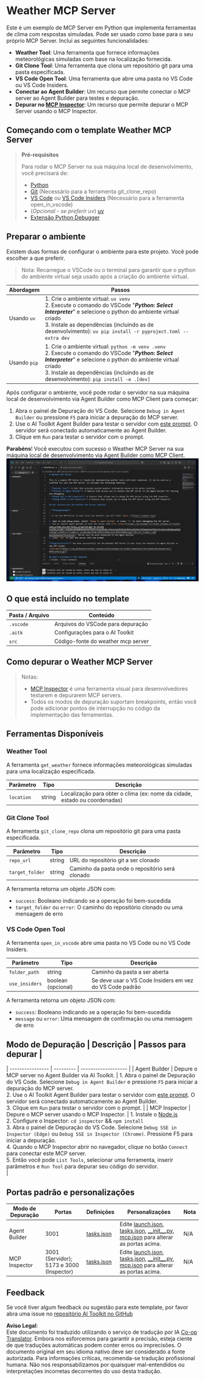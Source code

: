 <!--
CO_OP_TRANSLATOR_METADATA:
{
  "original_hash": "a3f252a62f059360855de5331a575898",
  "translation_date": "2025-07-14T08:56:29+00:00",
  "source_file": "10-StreamliningAIWorkflowsBuildingAnMCPServerWithAIToolkit/lab4/code/github_mcp_server/README.md",
  "language_code": "br"
}
-->
# Weather MCP Server

Este é um exemplo de MCP Server em Python que implementa ferramentas de clima com respostas simuladas. Pode ser usado como base para o seu próprio MCP Server. Inclui as seguintes funcionalidades:

- **Weather Tool**: Uma ferramenta que fornece informações meteorológicas simuladas com base na localização fornecida.
- **Git Clone Tool**: Uma ferramenta que clona um repositório git para uma pasta especificada.
- **VS Code Open Tool**: Uma ferramenta que abre uma pasta no VS Code ou VS Code Insiders.
- **Conectar ao Agent Builder**: Um recurso que permite conectar o MCP server ao Agent Builder para testes e depuração.
- **Depurar no [MCP Inspector](https://github.com/modelcontextprotocol/inspector)**: Um recurso que permite depurar o MCP Server usando o MCP Inspector.

## Começando com o template Weather MCP Server

> **Pré-requisitos**
>
> Para rodar o MCP Server na sua máquina local de desenvolvimento, você precisará de:
>
> - [Python](https://www.python.org/)
> - [Git](https://git-scm.com/) (Necessário para a ferramenta git_clone_repo)
> - [VS Code](https://code.visualstudio.com/) ou [VS Code Insiders](https://code.visualstudio.com/insiders/) (Necessário para a ferramenta open_in_vscode)
> - (*Opcional - se preferir uv*) [uv](https://github.com/astral-sh/uv)
> - [Extensão Python Debugger](https://marketplace.visualstudio.com/items?itemName=ms-python.debugpy)

## Preparar o ambiente

Existem duas formas de configurar o ambiente para este projeto. Você pode escolher a que preferir.

> Nota: Recarregue o VSCode ou o terminal para garantir que o python do ambiente virtual seja usado após a criação do ambiente virtual.

| Abordagem | Passos |
| --------- | ------ |
| Usando `uv` | 1. Crie o ambiente virtual: `uv venv` <br>2. Execute o comando do VSCode "***Python: Select Interpreter***" e selecione o python do ambiente virtual criado <br>3. Instale as dependências (incluindo as de desenvolvimento): `uv pip install -r pyproject.toml --extra dev` |
| Usando `pip` | 1. Crie o ambiente virtual: `python -m venv .venv` <br>2. Execute o comando do VSCode "***Python: Select Interpreter***" e selecione o python do ambiente virtual criado<br>3. Instale as dependências (incluindo as de desenvolvimento): `pip install -e .[dev]` |

Após configurar o ambiente, você pode rodar o servidor na sua máquina local de desenvolvimento via Agent Builder como MCP Client para começar:
1. Abra o painel de Depuração do VS Code. Selecione `Debug in Agent Builder` ou pressione `F5` para iniciar a depuração do MCP server.
2. Use o AI Toolkit Agent Builder para testar o servidor com [este prompt](../../../../../../../../../../open_prompt_builder). O servidor será conectado automaticamente ao Agent Builder.
3. Clique em `Run` para testar o servidor com o prompt.

**Parabéns**! Você executou com sucesso o Weather MCP Server na sua máquina local de desenvolvimento via Agent Builder como MCP Client.
![DebugMCP](https://raw.githubusercontent.com/microsoft/windows-ai-studio-templates/refs/heads/dev/mcpServers/mcp_debug.gif)

## O que está incluído no template

| Pasta / Arquivo | Conteúdo                                     |
| --------------- | -------------------------------------------- |
| `.vscode`       | Arquivos do VSCode para depuração            |
| `.aitk`         | Configurações para o AI Toolkit               |
| `src`           | Código-fonte do weather mcp server            |

## Como depurar o Weather MCP Server

> Notas:
> - [MCP Inspector](https://github.com/modelcontextprotocol/inspector) é uma ferramenta visual para desenvolvedores testarem e depurarem MCP servers.
> - Todos os modos de depuração suportam breakpoints, então você pode adicionar pontos de interrupção no código da implementação das ferramentas.

## Ferramentas Disponíveis

### Weather Tool
A ferramenta `get_weather` fornece informações meteorológicas simuladas para uma localização especificada.

| Parâmetro | Tipo | Descrição |
| --------- | ---- | --------- |
| `location` | string | Localização para obter o clima (ex: nome da cidade, estado ou coordenadas) |

### Git Clone Tool
A ferramenta `git_clone_repo` clona um repositório git para uma pasta especificada.

| Parâmetro | Tipo | Descrição |
| --------- | ---- | --------- |
| `repo_url` | string | URL do repositório git a ser clonado |
| `target_folder` | string | Caminho da pasta onde o repositório será clonado |

A ferramenta retorna um objeto JSON com:
- `success`: Booleano indicando se a operação foi bem-sucedida
- `target_folder` ou `error`: O caminho do repositório clonado ou uma mensagem de erro

### VS Code Open Tool
A ferramenta `open_in_vscode` abre uma pasta no VS Code ou no VS Code Insiders.

| Parâmetro | Tipo | Descrição |
| --------- | ---- | --------- |
| `folder_path` | string | Caminho da pasta a ser aberta |
| `use_insiders` | boolean (opcional) | Se deve usar o VS Code Insiders em vez do VS Code padrão |

A ferramenta retorna um objeto JSON com:
- `success`: Booleano indicando se a operação foi bem-sucedida
- `message` ou `error`: Uma mensagem de confirmação ou uma mensagem de erro

## Modo de Depuração | Descrição | Passos para depurar |
| ---------------- | --------- | ------------------- |
| Agent Builder | Depure o MCP server no Agent Builder via AI Toolkit. | 1. Abra o painel de Depuração do VS Code. Selecione `Debug in Agent Builder` e pressione `F5` para iniciar a depuração do MCP server.<br>2. Use o AI Toolkit Agent Builder para testar o servidor com [este prompt](../../../../../../../../../../open_prompt_builder). O servidor será conectado automaticamente ao Agent Builder.<br>3. Clique em `Run` para testar o servidor com o prompt. |
| MCP Inspector | Depure o MCP server usando o MCP Inspector. | 1. Instale o [Node.js](https://nodejs.org/)<br> 2. Configure o Inspector: `cd inspector` && `npm install` <br> 3. Abra o painel de Depuração do VS Code. Selecione `Debug SSE in Inspector (Edge)` ou `Debug SSE in Inspector (Chrome)`. Pressione F5 para iniciar a depuração.<br> 4. Quando o MCP Inspector abrir no navegador, clique no botão `Connect` para conectar este MCP server.<br> 5. Então você pode `List Tools`, selecionar uma ferramenta, inserir parâmetros e `Run Tool` para depurar seu código do servidor.<br> |

## Portas padrão e personalizações

| Modo de Depuração | Portas | Definições | Personalizações | Nota |
| ----------------- | ------ | ---------- | -------------- | ---- |
| Agent Builder | 3001 | [tasks.json](../../../../../../10-StreamliningAIWorkflowsBuildingAnMCPServerWithAIToolkit/lab4/code/github_mcp_server/.vscode/tasks.json) | Edite [launch.json](../../../../../../10-StreamliningAIWorkflowsBuildingAnMCPServerWithAIToolkit/lab4/code/github_mcp_server/.vscode/launch.json), [tasks.json](../../../../../../10-StreamliningAIWorkflowsBuildingAnMCPServerWithAIToolkit/lab4/code/github_mcp_server/.vscode/tasks.json), [\_\_init\_\_.py](../../../../../../10-StreamliningAIWorkflowsBuildingAnMCPServerWithAIToolkit/lab4/code/github_mcp_server/src/__init__.py), [mcp.json](../../../../../../10-StreamliningAIWorkflowsBuildingAnMCPServerWithAIToolkit/lab4/code/github_mcp_server/.aitk/mcp.json) para alterar as portas acima. | N/A |
| MCP Inspector | 3001 (Servidor); 5173 e 3000 (Inspector) | [tasks.json](../../../../../../10-StreamliningAIWorkflowsBuildingAnMCPServerWithAIToolkit/lab4/code/github_mcp_server/.vscode/tasks.json) | Edite [launch.json](../../../../../../10-StreamliningAIWorkflowsBuildingAnMCPServerWithAIToolkit/lab4/code/github_mcp_server/.vscode/launch.json), [tasks.json](../../../../../../10-StreamliningAIWorkflowsBuildingAnMCPServerWithAIToolkit/lab4/code/github_mcp_server/.vscode/tasks.json), [\_\_init\_\_.py](../../../../../../10-StreamliningAIWorkflowsBuildingAnMCPServerWithAIToolkit/lab4/code/github_mcp_server/src/__init__.py), [mcp.json](../../../../../../10-StreamliningAIWorkflowsBuildingAnMCPServerWithAIToolkit/lab4/code/github_mcp_server/.aitk/mcp.json) para alterar as portas acima. | N/A |

## Feedback

Se você tiver algum feedback ou sugestão para este template, por favor abra uma issue no [repositório AI Toolkit no GitHub](https://github.com/microsoft/vscode-ai-toolkit/issues)

**Aviso Legal**:  
Este documento foi traduzido utilizando o serviço de tradução por IA [Co-op Translator](https://github.com/Azure/co-op-translator). Embora nos esforcemos para garantir a precisão, esteja ciente de que traduções automáticas podem conter erros ou imprecisões. O documento original em seu idioma nativo deve ser considerado a fonte autorizada. Para informações críticas, recomenda-se tradução profissional humana. Não nos responsabilizamos por quaisquer mal-entendidos ou interpretações incorretas decorrentes do uso desta tradução.